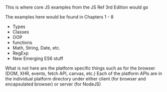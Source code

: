 This is where core JS examples from the JS Ref 3rd Edition would go

The examples here would be found in Chapters 1 - 8
  - Types
  - Classes
  - OOP
  - functions
  - Math, String, Date, etc.
  - RegExp
  - New Emerging ES6 stuff
  
 What is not here are the platform specific things such as for the browser (DOM, XHR, events, fetch API, canvas, etc.)
 Each of the platform APIs are in the individual platform directory under either
 client (for browser and encapsulated browser) or server (for NodeJS)
 
